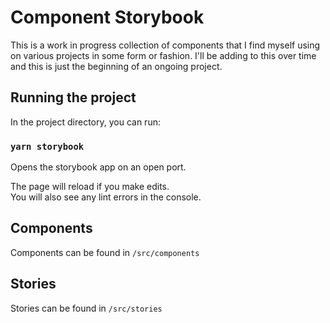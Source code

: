 # Component Storybook

This is a work in progress collection of components that I find myself using on various projects in some form or fashion. I'll be adding to this over time and this is just the beginning of an ongoing project.

## Running the project

In the project directory, you can run:

### `yarn storybook`

Opens the storybook app on an open port.

The page will reload if you make edits.\
You will also see any lint errors in the console.

## Components

Components can be found in `/src/components`

## Stories

Stories can be found in `/src/stories`
